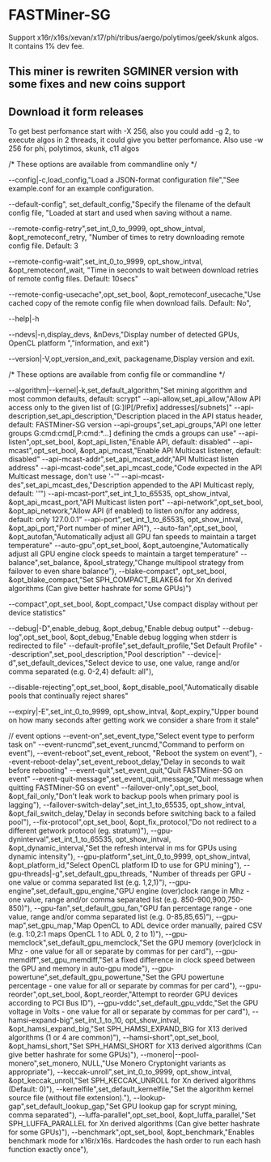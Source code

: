 # FASTMiner-SG
Support x16r/x16s/xevan/x17/phi/tribus/aergo/polytimos/geek/skunk algos. It contains 1% dev fee. 

## This miner is rewriten SGMINER version with some fixes and new coins support
## Download it form releases

To get best perfomance start with -X 256, also you could add -g 2, to execute algos in 2 threads, it could give you better perfomance. Also use -w 256 for phi, polytimos, skunk, c11 algos

/* These options are available from commandline only */

--config|-c,load_config,"Load a JSON-format configuration file","See example.conf for an example configuration.

--default-config", set_default_config,"Specify the filename of the default config file, "Loaded at start and used when saving without a name.

--remote-config-retry",set_int_0_to_9999, opt_show_intval, &opt_remoteconf_retry, "Number of times to retry downloading remote config file. Default: 3

--remote-config-wait",set_int_0_to_9999, opt_show_intval, &opt_remoteconf_wait,
"Time in seconds to wait between download retries of remote config files. Default: 10secs"

--remote-config-usecache",opt_set_bool, &opt_remoteconf_usecache,"Use cached copy of the remote config file when download fails. Default: No",

--help|-h

--ndevs|-n,display_devs, &nDevs,"Display number of detected GPUs, OpenCL platform ","information, and exit")

--version|-V,opt_version_and_exit, packagename,Display version and exit.

/* These options are available from config file or commandline */

--algorithm|--kernel|-k,set_default_algorithm,"Set mining algorithm and most common defaults, default: scrypt"
--api-allow,set_api_allow,"Allow API access only to the given list of [G:]IP[/Prefix] addresses[/subnets]"
--api-description,set_api_description,"Description placed in the API status header, default: FASTMiner-SG version
--api-groups",set_api_groups,"API one letter groups G:cmd:cmd[,P:cmd:*...] defining the cmds a groups can use"
--api-listen",opt_set_bool, &opt_api_listen,"Enable API, default: disabled"
--api-mcast",opt_set_bool, &opt_api_mcast,"Enable API Multicast listener, default: disabled"
--api-mcast-addr",set_api_mcast_addr,"API Multicast listen address"
--api-mcast-code",set_api_mcast_code,"Code expected in the API Multicast message, don't use '-'"
--api-mcast-des",set_api_mcast_des,"Description appended to the API Multicast reply, default: ''")
--api-mcast-port",set_int_1_to_65535, opt_show_intval, &opt_api_mcast_port,"API Multicast listen port"
--api-network",opt_set_bool, &opt_api_network,"Allow API (if enabled) to listen on/for any address, default: only 127.0.0.1"
--api-port",set_int_1_to_65535, opt_show_intval, &opt_api_port,"Port number of miner API"),
--auto-fan",opt_set_bool, &opt_autofan,"Automatically adjust all GPU fan speeds to maintain a target temperature"
--auto-gpu",opt_set_bool, &opt_autoengine,"Automatically adjust all GPU engine clock speeds to maintain a target temperature"
--balance",set_balance, &pool_strategy,"Change multipool strategy from failover to even share balance"),
--blake-compact", opt_set_bool, &opt_blake_compact,"Set SPH_COMPACT_BLAKE64 for Xn derived algorithms (Can give better hashrate for some GPUs)")

--compact",opt_set_bool, &opt_compact,"Use compact display without per device statistics"

--debug|-D",enable_debug, &opt_debug,"Enable debug output"
--debug-log",opt_set_bool, &opt_debug,"Enable debug logging when stderr is redirected to file"
--default-profile",set_default_profile,"Set Default Profile"
--description",set_pool_description,"Pool description"
--device|-d",set_default_devices,"Select device to use, one value, range and/or comma separated (e.g. 0-2,4) default: all"),

--disable-rejecting",opt_set_bool, &opt_disable_pool,"Automatically disable pools that continually reject shares"

--expiry|-E",set_int_0_to_9999, opt_show_intval, &opt_expiry,"Upper bound on how many seconds after getting work we consider a share from it stale"

  // event options
--event-on",set_event_type,"Select event type to perform task on"
--event-runcmd",set_event_runcmd,"Command to perform on event"),
--event-reboot",set_event_reboot, "Reboot the system on event"),
--event-reboot-delay",set_event_reboot_delay,"Delay in seconds to wait before rebooting"
--event-quit",set_event_quit,"Quit FASTMiner-SG on event"
--event-quit-message",set_event_quit_message,"Quit message when quitting FASTMiner-SG on event"
--failover-only",opt_set_bool, &opt_fail_only,"Don't leak work to backup pools when primary pool is lagging"),
--failover-switch-delay",set_int_1_to_65535, opt_show_intval, &opt_fail_switch_delay,"Delay in seconds before switching back to a failed pool"),
--fix-protocol",opt_set_bool, &opt_fix_protocol,"Do not redirect to a different getwork protocol (eg. stratum)"),
--gpu-dyninterval",set_int_1_to_65535, opt_show_intval, &opt_dynamic_interval,"Set the refresh interval in ms for GPUs using dynamic intensity"),
--gpu-platform",set_int_0_to_9999, opt_show_intval, &opt_platform_id,"Select OpenCL platform ID to use for GPU mining"),
--gpu-threads|-g",set_default_gpu_threads, "Number of threads per GPU - one value or comma separated list (e.g. 1,2,1)"),
--gpu-engine",set_default_gpu_engine,"GPU engine (over)clock range in Mhz - one value, range and/or comma separated list (e.g. 850-900,900,750-850)"),
--gpu-fan",set_default_gpu_fan,"GPU fan percentage range - one value, range and/or comma separated list (e.g. 0-85,85,65)"),
--gpu-map",set_gpu_map,"Map OpenCL to ADL device order manually, paired CSV (e.g. 1:0,2:1 maps OpenCL 1 to ADL 0, 2 to 1)"),
--gpu-memclock",set_default_gpu_memclock,"Set the GPU memory (over)clock in Mhz - one value for all or separate by commas for per card"),
--gpu-memdiff",set_gpu_memdiff,"Set a fixed difference in clock speed between the GPU and memory in auto-gpu mode"),
--gpu-powertune",set_default_gpu_powertune,"Set the GPU powertune percentage - one value for all or separate by commas for per card"),
--gpu-reorder",opt_set_bool, &opt_reorder,"Attempt to reorder GPU devices according to PCI Bus ID"),
--gpu-vddc",set_default_gpu_vddc,"Set the GPU voltage in Volts - one value for all or separate by commas for per card"),
--hamsi-expand-big",set_int_1_to_10, opt_show_intval, &opt_hamsi_expand_big,"Set SPH_HAMSI_EXPAND_BIG for X13 derived algorithms (1 or 4 are common)"),
--hamsi-short",opt_set_bool, &opt_hamsi_short,"Set SPH_HAMSI_SHORT for X13 derived algorithms (Can give better hashrate for some GPUs)"),
--monero|--pool-monero",set_monero, NULL,"Use Monero Cryptonight variants as appropriate"),
--keccak-unroll",set_int_0_to_9999, opt_show_intval, &opt_keccak_unroll,"Set SPH_KECCAK_UNROLL for Xn derived algorithms (Default: 0)"),
--kernelfile",set_default_kernelfile,"Set the algorithm kernel source file (without file extension)."),
--lookup-gap",set_default_lookup_gap,"Set GPU lookup gap for scrypt mining, comma separated"),
--luffa-parallel",opt_set_bool, &opt_luffa_parallel,"Set SPH_LUFFA_PARALLEL for Xn derived algorithms (Can give better hashrate for some GPUs)"),
--benchmark",opt_set_bool, &opt_benchmark,"Enables benchmark mode for x16r/x16s. Hardcodes the hash order to run each hash function exactly once"),
 

